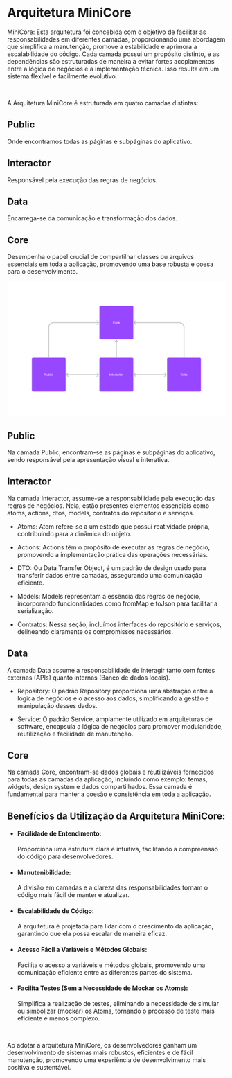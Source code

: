 # Arquitetura MiniCore

MiniCore: Esta arquitetura foi concebida com o objetivo de facilitar as responsabilidades em diferentes camadas, proporcionando uma abordagem que simplifica a manutenção, promove a estabilidade e aprimora a escalabilidade do código. Cada camada possui um propósito distinto, e as dependências são estruturadas de maneira a evitar fortes acoplamentos entre a lógica de negócios e a implementação técnica. Isso resulta em um sistema flexível e facilmente evolutivo.

<br>

A Arquitetura MiniCore é estruturada em quatro camadas distintas:

## Public
Onde encontramos todas as páginas e subpáginas do aplicativo.

## Interactor
Responsável pela execução das regras de negócios.

## Data
Encarrega-se da comunicação e transformação dos dados.

## Core
Desempenha o papel crucial de compartilhar classes ou arquivos essenciais em toda a aplicação, promovendo uma base robusta e coesa para o desenvolvimento.

<img src="mini_core.png" width="512" alt="Achitecture diagram"/>   

## Public
Na camada Public, encontram-se as páginas e subpáginas do aplicativo, sendo responsável pela apresentação visual e interativa.

## Interactor
Na camada Interactor, assume-se a responsabilidade pela execução das regras de negócios. Nela, estão presentes elementos essenciais como atoms, actions, dtos, models, contratos do repositório e serviços.

- Atoms: Atom refere-se a um estado que possui reatividade própria, contribuindo para a dinâmica do objeto.

- Actions: Actions têm o propósito de executar as regras de negócio, promovendo a implementação prática das operações necessárias.

- DTO: Ou Data Transfer Object, é um padrão de design usado para transferir dados entre camadas, assegurando uma comunicação eficiente.

- Models: Models representam a essência das regras de negócio, incorporando funcionalidades como fromMap e toJson para facilitar a serialização.

- Contratos: Nessa seção, incluímos interfaces do repositório e serviços, delineando claramente os compromissos necessários.

## Data
A camada Data assume a responsabilidade de interagir tanto com fontes externas (APIs) quanto internas (Banco de dados locais).

- Repository: O padrão Repository proporciona uma abstração entre a lógica de negócios e o acesso aos dados, simplificando a gestão e manipulação desses dados.

- Service: O padrão Service, amplamente utilizado em arquiteturas de software, encapsula a lógica de negócios para promover modularidade, reutilização e facilidade de manutenção.

## Core
Na camada Core, encontram-se dados globais e reutilizáveis fornecidos para todas as camadas da aplicação, incluindo como exemplo: temas, widgets, design system e dados compartilhados. Essa camada é fundamental para manter a coesão e consistência em toda a aplicação.

## Benefícios da Utilização da Arquitetura MiniCore:

- #### Facilidade de Entendimento: 
    Proporciona uma estrutura clara e intuitiva, facilitando a compreensão do código para desenvolvedores.

- #### Manutenibilidade:
    A divisão em camadas e a clareza das responsabilidades tornam o código mais fácil de manter e atualizar.

- #### Escalabilidade de Código:
    A arquitetura é projetada para lidar com o crescimento da aplicação, garantindo que ela possa escalar de maneira eficaz.

- #### Acesso Fácil a Variáveis e Métodos Globais:
    Facilita o acesso a variáveis e métodos globais, promovendo uma comunicação eficiente entre as diferentes partes do sistema.

- #### Facilita Testes (Sem a Necessidade de Mockar os Atoms):
    Simplifica a realização de testes, eliminando a necessidade de simular ou simbolizar (mockar) os Atoms, tornando o processo de teste mais eficiente e menos complexo.

<br>

Ao adotar a arquitetura MiniCore, os desenvolvedores ganham um desenvolvimento de sistemas mais robustos, eficientes e de fácil manutenção, promovendo uma experiência de desenvolvimento mais positiva e sustentável.